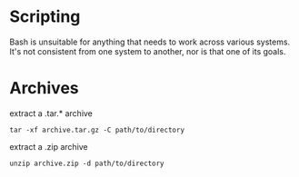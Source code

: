 # Scripting

Bash is unsuitable for anything that needs to work across various systems. It's not consistent from one system to another, nor is that one of its goals.

# Archives

extract a .tar.* archive

```
tar -xf archive.tar.gz -C path/to/directory
```

extract a .zip archive

```
unzip archive.zip -d path/to/directory
```


